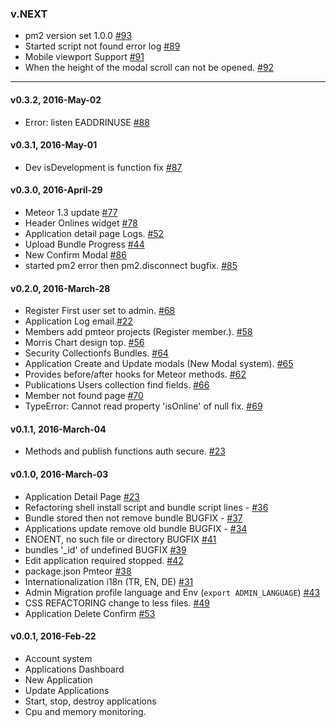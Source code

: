 ### v.NEXT
* pm2 version set 1.0.0 [#93](https://github.com/pmteor/pmteor/issues/93)
* Started script not found error log [#89](https://github.com/pmteor/pmteor/issues/89)
* Mobile viewport Support [#91](https://github.com/pmteor/pmteor/issues/91)
* When the height of the modal scroll can not be opened. [#92](https://github.com/pmteor/pmteor/issues/92)

<hr/>

#### v0.3.2, 2016-May-02
* Error: listen EADDRINUSE [#88](https://github.com/pmteor/pmteor/issues/88)

#### v0.3.1, 2016-May-01
* Dev isDevelopment is function fix [#87](https://github.com/pmteor/pmteor/issues/87)

#### v0.3.0, 2016-April-29
* Meteor 1.3 update [#77](https://github.com/pmteor/pmteor/issues/77)
* Header Onlines widget [#78](https://github.com/pmteor/pmteor/issues/78)
* Application detail page Logs. [#52](https://github.com/pmteor/pmteor/issues/52)
* Upload Bundle Progress [#44](https://github.com/pmteor/pmteor/issues/44)
* New Confirm Modal [#86](https://github.com/pmteor/pmteor/issues/86)
* started pm2 error then pm2.disconnect bugfix. [#85](https://github.com/pmteor/pmteor/issues/85)

#### v0.2.0, 2016-March-28
* Register First user set to admin. [#68](https://github.com/pmteor/pmteor/issues/68)
* Application Log email.[#22](https://github.com/pmteor/pmteor/issues/22)
* Members add pmteor projects (Register member.). [#58](https://github.com/pmteor/pmteor/issues/58)
* Morris Chart design top. [#56](https://github.com/pmteor/pmteor/issues/56)
* Security Collectionfs Bundles. [#64](https://github.com/pmteor/pmteor/issues/64)
* Application Create and Update modals (New Modal system). [#65](https://github.com/pmteor/pmteor/issues/65)
* Provides before/after hooks for Meteor methods. [#62](https://github.com/pmteor/pmteor/issues/62)
* Publications Users collection find fields. [#66](https://github.com/pmteor/pmteor/issues/66)
* Member not found page [#70](https://github.com/pmteor/pmteor/issues/70)
* TypeError: Cannot read property 'isOnline' of null fix. [#69](https://github.com/pmteor/pmteor/issues/69)

#### v0.1.1, 2016-March-04
* Methods and publish functions auth secure. [#23](https://github.com/pmteor/pmteor/issues/59)

#### v0.1.0, 2016-March-03

* Application Detail Page [#23](https://github.com/pmteor/pmteor/issues/23)
* Refactoring shell install script and bundle script lines - [#36](https://github.com/pmteor/pmteor/issues/36)
* Bundle stored then not remove bundle BUGFIX - [#37](https://github.com/pmteor/pmteor/issues/37)
* Applications update remove old bundle BUGFIX - [#34](https://github.com/pmteor/pmteor/issues/34)
* ENOENT, no such file or directory BUGFIX [#41](https://github.com/pmteor/pmteor/issues/41)
* bundles '_id' of undefined BUGFIX [#39](https://github.com/pmteor/pmteor/issues/39)
* Edit application required stopped. [#42](https://github.com/pmteor/pmteor/issues/42)
* package.json Pmteor [#38](https://github.com/pmteor/pmteor/issues/38)
* Internationalization i18n (TR, EN, DE) [#31](https://github.com/pmteor/pmteor/issues/31)
* Admin Migration profile language and Env (`export ADMIN_LANGUAGE`) [#43](https://github.com/pmteor/pmteor/issues/43)
* CSS REFACTORING change to less files. [#49](https://github.com/pmteor/pmteor/issues/49)
* Application Delete Confirm [#53](https://github.com/pmteor/pmteor/issues/53)

#### v0.0.1, 2016-Feb-22

* Account system
* Applications Dashboard
* New Application
* Update Applications
* Start, stop, destroy applications
* Cpu and memory monitoring.
